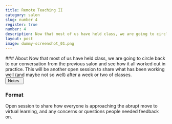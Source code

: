 ```yaml
---
title: Remote Teaching II
category: salon
slug: number 4
register: true
number: 4
description: Now that most of us have held class, we are going to circle back to our conversation from the previous salon and see how it all worked out in practice. This will be another open session to share what has been working well (and maybe not so well) after a week or two of classes.
layout: post
image: dummy-screenshot_01.png
---
```

<section class="intro-material" markdown="1">
<div class="intro-text" markdown="1">
### About
Now that most of us have held class, we are going to circle back to our conversation from the previous salon and see how it all worked out in practice. This will be another open session to share what has been working well (and maybe not so well) after a week or two of classes.
</div>
<div class="intro-button">
<a href="https://docs.google.com/document/d/18c-9DzgWmWfnHSc96eEk8a4NfShvoa4LCvk5cn56mKQ/edit?usp=sharing"><button>Notes&ensp;<i class="fas fa-long-arrow-alt-down"></i></button></a>
</div>
</section>

### Format
<section class="presenter-container-single" markdown="1">
<article markdown="1">
Open session to share how everyone is approaching the abrupt move to virtual learning, and any concerns or questions people needed feedback on.
</article>
</section>
